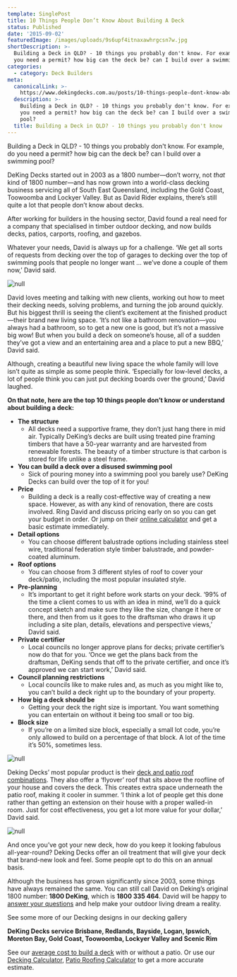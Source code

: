 ```yaml
---
template: SinglePost
title: 10 Things People Don’t Know About Building A Deck
status: Published
date: '2015-09-02'
featuredImage: /images/uploads/9s6upf4itnaxawhrgcsn7w.jpg
shortDescription: >-
  Building a Deck in QLD? - 10 things you probably don't know. For example, do
  you need a permit? how big can the deck be? can I build over a swimming pool?
categories:
  - category: Deck Builders
meta:
  canonicalLink: >-
    https://www.dekingdecks.com.au/posts/10-things-people-dont-know-about-building-a-deck/
  description: >-
    Building a Deck in QLD? - 10 things you probably don't know. For example, do
    you need a permit? how big can the deck be? can I build over a swimming
    pool?
  title: Building a Deck in QLD? - 10 things you probably don't know
---
```

Building a Deck in QLD? - 10 things you probably don't know. For example, do you need a permit? how big can the deck be? can I build over a swimming pool?

DeKing Decks started out in 2003 as a 1800 number—don’t worry, not _that_ kind of 1800 number—and has now grown into a world-class decking business servicing all of South East Queensland, including the Gold Coast, Toowoomba and Lockyer Valley. But as David Rider explains, there’s still quite a lot that people don’t know about decks.

After working for builders in the housing sector, David found a real need for a company that specialised in timber outdoor decking, and now builds decks, patios, carports, roofing, and gazebos.

Whatever your needs, David is always up for a challenge. ‘We get all sorts of requests from decking over the top of garages to decking over the top of swimming pools that people no longer want … we’ve done a couple of them now,’ David said.

![null](/images/uploads/alfresco_decking.jpg)

David loves meeting and talking with new clients, working out how to meet their decking needs, solving problems, and turning the job around quickly. But his biggest thrill is seeing the client’s excitement at the finished product—their brand new living space. ‘It’s not like a bathroom renovation—you always had a bathroom, so to get a new one is good, but it’s not a massive big wow! But when you build a deck on someone’s house, all of a sudden they’ve got a view and an entertaining area and a place to put a new BBQ,’ David said.

Although, creating a beautiful new living space the whole family will love isn’t quite as simple as some people think. ‘Especially for low-level decks, a lot of people think you can just put decking boards over the ground,’ David laughed.

**On that note, here are the top 10 things people don’t know or understand about building a deck:**

* **The structure**
  * All decks need a supportive frame, they don’t just hang there in mid air. Typically DeKing’s decks are built using treated pine framing timbers that have a 50-year warranty and are harvested from renewable forests. The beauty of a timber structure is that carbon is stored for life unlike a steel frame.
* **You can build a deck over a disused swimming pool**
  * Sick of pouring money into a swimming pool you barely use? DeKing Decks can build over the top of it for you!
* **Price**
  * Building a deck is a really cost-effective way of creating a new space. However, as with any kind of renovation, there are costs involved. Ring David and discuss pricing early on so you can get your budget in order. Or jump on their [online calculator](https://www.dekingdecks.com.au/quote-calculator/) and get a basic estimate immediately.
* **Detail options**
  * You can choose different balustrade options including stainless steel wire, traditional federation style timber balustrade, and powder-coated aluminum.
* **Roof options**
  * You can choose from 3 different styles of roof to cover your deck/patio, including the most popular insulated style.
* **Pre-planning**
  * It’s important to get it right before work starts on your deck. ‘99% of the time a client comes to us with an idea in mind, we’ll do a quick concept sketch and make sure they like the size, change it here or there, and then from us it goes to the draftsman who draws it up including a site plan, details, elevations and perspective views,’ David said.
* **Private certifier**
  * Local councils no longer approve plans for decks; private certifier’s now do that for you. ‘Once we get the plans back from the draftsman, DeKing sends that off to the private certifier, and once it’s approved we can start work,’ David said.
* **Council planning restrictions**
  * Local councils like to make rules and, as much as you might like to, you can’t build a deck right up to the boundary of your property.
* **How big a deck should be**
  * Getting your deck the right size is important. You want something you can entertain on without it being too small or too big.
* **Block size**
  * If you’re on a limited size block, especially a small lot code, you’re only allowed to build on a percentage of that block. A lot of the time it’s 50%, sometimes less.

![null](/images/uploads/dsc_0204.jpg)

Deking Decks’ most popular product is their [deck and patio roof combinations](https://www.dekingdecks.com.au/services/patio-roofs/). They also offer a ‘flyover’ roof that sits above the roofline of your house and covers the deck. This creates extra space underneath the patio roof, making it cooler in summer. ‘I think a lot of people get this done rather than getting an extension on their house with a proper walled-in room. Just for cost effectiveness, you get a lot more value for your dollar,’ David said.

![null](/images/uploads/bundambadeck.jpg)

And once you’ve got your new deck, how do you keep it looking fabulous all-year-round? Deking Decks offer an oil treatment that will give your deck that brand-new look and feel. Some people opt to do this on an annual basis.

Although the business has grown significantly since 2003, some things have always remained the same. You can still call David on Deking’s original 1800 number: **1800 DeKing**, which is **1800 335 464**. David will be happy to [answer your questions](https://www.dekingdecks.com.au/contact/) and help make your outdoor living dream a reality.

See some more of our Decking designs in our decking gallery

**DeKing Decks service Brisbane, Redlands, Bayside, Logan, Ipswich, Moreton Bay, Gold Coast, Toowoomba, Lockyer Valley and Scenic Rim**

See our [average cost to build a deck](https://www.dekingdecks.com.au/posts/patio-installation-cost-timber-patio-and-roofing/) with or without a patio. Or use our [Decking Calculator](https://www.dekingdecks.com.au/quote-calculator/), [Patio Roofing Calculator](https://www.dekingdecks.com.au/quote-calculator/) to get a more accurate estimate.
